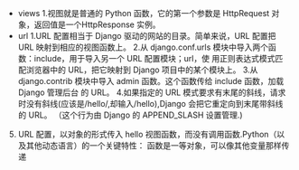 - views
1.视图就是普通的 Python 函数，它的第一个参数是 HttpRequest 对象，返回值是一个HttpResponse 实例。
- url
1.URL 配置相当于 Django 驱动的网站的目录。简单来说，URL 配置把 URL 映射到相应的视图函数上。
2.从 django.conf.urls 模块中导入两个函数：include，用于导入另一个 URL 配置模块；url，使
用正则表达式模式匹配浏览器中的 URL，把它映射到 Django 项目中的某个模块上。
3.从 django.contrib 模块中导入 admin 函数。这个函数传给 include 函数，加载 Django 管理后台
的 URL。
4.如果指定的 URL 模式要求有末尾的斜线，请求时没有斜线(应该是/hello/,却输入/hello),Django 会把它重定向到末尾带斜线的 URL。
（这个行为由 Django 的 APPEND_SLASH 设置管理.)
5. URL 配置，以对象的形式传入 hello 视图函数，而没有调用函数.Python（以及其他动态语言）的一个关键特性：
函数是一等对象，可以像其他变量那样传递
